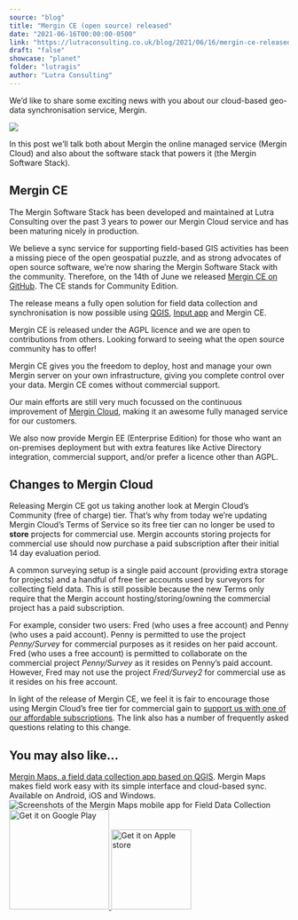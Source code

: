 ```yaml
---
source: "blog"
title: "Mergin CE (open source) released"
date: "2021-06-16T00:00:00-0500"
link: "https://lutraconsulting.co.uk/blog/2021/06/16/mergin-ce-released/"
draft: "false"
showcase: "planet"
folder: "lutragis"
author: "Lutra Consulting"
---
```


<p>We’d like to share some exciting news with you about our cloud-based geo-data synchronisation service, Mergin.</p>

<p><img src="https://lutraconsulting.co.uk/img/Services_2.png" /></p>

<p>In this post we’ll talk both about Mergin the online managed service (Mergin Cloud) and also about the software stack that powers it (the Mergin Software Stack).</p>

<h2 id="mergin-ce">Mergin CE</h2>

<p>The Mergin Software Stack has been developed and maintained at Lutra Consulting over the past 3 years to power our Mergin Cloud service and has been maturing nicely in production.</p>

<p>We believe a sync service for supporting field-based GIS activities has been a missing piece of the open geospatial puzzle, and as strong advocates of open source software, we’re now sharing the Mergin Software Stack with the community. Therefore, on the 14th of June we released <a href="https://github.com/lutraconsulting/mergin">Mergin CE on GitHub</a>. The CE stands for Community Edition.</p>

<p>The release means a fully open solution for field data collection and synchronisation is now possible using <a href="https://www.qgis.org">QGIS</a>, <a href="https://merginmaps.com">Input app</a> and Mergin CE.</p>

<p>Mergin CE is released under the AGPL licence and we are open to contributions from others. Looking forward to seeing what the open source community has to offer!</p>

<p>Mergin CE gives you the freedom to deploy, host and manage your own Mergin server on your own infrastructure, giving you complete control over your data. Mergin CE comes without commercial support.</p>

<p>Our main efforts are still very much focussed on the continuous improvement of <a href="https://merginmaps.com/">Mergin Cloud</a>, making it an awesome fully managed service for our customers.</p>

<p>We also now provide Mergin EE (Enterprise Edition) for those who want an on-premises deployment but with extra features like Active Directory integration, commercial support, and/or prefer a licence other than AGPL.</p>

<h2 id="changes-to-mergin-cloud">Changes to Mergin Cloud</h2>

<p>Releasing Mergin CE got us taking another look at Mergin Cloud’s Community (free of charge) tier. That’s why from today we’re updating Mergin Cloud’s Terms of Service so its free tier can no longer be used to <strong>store</strong> projects for commercial use. Mergin accounts storing projects for commercial use should now purchase a paid subscription after their initial 14 day evaluation period.</p>

<p>A common surveying setup is a single paid account (providing extra storage for projects) and a handful of free tier accounts used by surveyors for collecting field data. This is still possible because the new Terms only require that the Mergin account hosting/storing/owning the commercial project has a paid subscription.</p>

<p>For example, consider two users: Fred (who uses a free account) and Penny (who uses a paid account). Penny is permitted to use the project <em>Penny/Survey</em> for commercial purposes as it resides on her paid account. Fred (who uses a free account) is permitted to collaborate on the commercial project <em>Penny/Survey</em> as it resides on Penny’s paid account. However, Fred may not use the project <em>Fred/Survey2</em> for commercial use as it resides on his free account.</p>

<p>In light of the release of Mergin CE, we feel it is fair to encourage those using Mergin Cloud’s free tier for commercial gain to <a href="https://merginmaps.com/pricing">support us with one of our affordable subscriptions</a>. The link also has a number of frequently asked questions relating to this change.</p>
    <div class="input-promo">
    <h2>You may also like...</h2>
    <a href="https://merginmaps.com">Mergin Maps, a field data collection app based on QGIS</a>. Mergin Maps makes field work easy with its simple interface and cloud-based sync. Available on Android, iOS and Windows.
    <img alt="Screenshots of the Mergin Maps mobile app for Field Data Collection" src="https://lutraconsulting.co.uk/img/posts/input_app_for_field_data_collection.jpg" /><br />
    <a href="https://play.google.com/store/apps/details?id=uk.co.lutraconsulting&amp;utm_source=lutra-atom&amp;utm_medium=lutra-blog-footer&amp;utm_campaign=input">
      <img alt="Get it on Google Play" src="https://play.google.com/intl/en_us/badges/images/generic/en_badge_web_generic.png" width="180px" />
    </a>
    <a href="https://apps.apple.com/us/app/input/id1478603559?ls=1&amp;utm_source=lutra-atom&amp;utm_medium=lutra-blog-footer&amp;utm_campaign=input">
      <img alt="Get it on Apple store" src="https://www.lutraconsulting.co.uk/img/posts/App_Store.svg" style="padding-top: 0px;" width="144px" />
    </a>
  </div>
